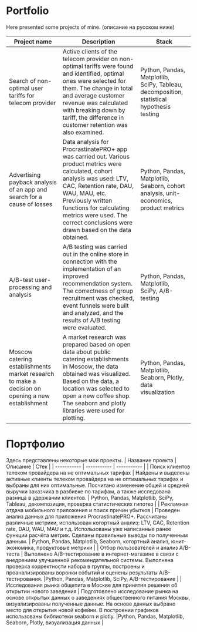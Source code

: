 # Portfolio

Here presented some projects of mine. (описание на русском ниже)

| Project name| Description | Stack |
| ----------- | ----------- | ----------- |
| Search of non-optimal user tariffs for telecom provider | Active clients of the telecom provider on non-optimal tariffs were found and identified, optimal ones were selected for them. The change in total and average customer revenue was calculated with breaking down by tariff, the difference in customer retention was also examined. | Python, Pandas, Matplotlib, SciPy, Tableau, decomposition, statistical hypothesis testing |
| Advertising payback analysis of an app and search for a cause of losses | Data analysis for ProcrastinatePRO+ app was carried out. Various product metrics were calculated, cohort analysis was used: LTV, CAC, Retention rate, DAU, WAU, MAU, etc. Previously written functions for calculating metrics were used. The correct conclusions were drawn based on the data obtained. | Python, Pandas, Matplotlib, Seaborn, cohort analysis, unit-economics, product metrics |
| A/B-test user-processing and analysis | A/B testing was carried out in the online store in connection with the implementation of an improved recommendation system. The correctness of group recruitment was checked, event funnels were built and analyzed, and the results of A/B testing were evaluated. | Python, Pandas, Matplotlib, SciPy, A/B-testing |
| Moscow catering establishments market research to make a decision on opening a new establishment | A market research was prepared based on open data about public catering establishments in Moscow, the data obtained was visualized. Based on the data, a location was selected to open a new coffee shop. The seaborn and plotly libraries were used for plotting. | Python, Pandas, Matplotlib, Seaborn, Plotly, data visualization |


# Портфолио

Здесь представлены некоторые мои проекты.
| Название проекта | Описание | Стек |
| ----------- | ----------- | ----------- |
| Поиск клиентов телеком провайдера на не оптимальных тарифах | Найдены и выделены активные клиенты телеком провайдера на не оптимальных тарифах и выбраны для них оптимальные. Посчитано изменение общей и средней выручки заказчика в разбивке по тарифам, а также исследована разница в удержании клиентов. | Python, Pandas, Matplotlib, SciPy, Tableau, декомпозиция, проверка статистических гипотез |
| Рекламная отдача мобильного приложения и поиск причин убытков | Проведен анализ данных для приложения ProcrastinatePRO+. Рассчитаны различные метрики, использован когортный анализ: LTV, CAC, Retention rate, DAU, WAU, MAU и т.д. Использованы уже написанные ранее функции расчёта метрик. Сделаны правильные выводы по полученным данным. | Python, Pandas, Matplotlib, Seaborn, когортный анализ, юнит-экономика, продуктовые метрики |
| Отбор пользователей и анализ A/B-теста | Выполнено A/B-тестирование в интернет-магазине в связи с внедрением улучшенной рекомендательной системы. Выполнена проверка корректности набора в группы, построены и проанализированы воронки событий и оценены результаты A/B-тестирования. |Python, Pandas, Matplotlib, SciPy, A/B-тестирование |
| Исследования рынка общепита в Москве для принятия решения об открытии нового заведения | Подготовлено исследование рынка на основе открытых данных о заведениях общественного питания Москвы, визуализированы полученные данные. На основе данных выбрано место для открытия новой кофейни. В построении графиков использованы библиотеки seaborn и plotly. |Python, Pandas, Matplotlib, Seaborn, Plotly, визуализация данных |
